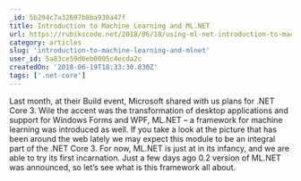 ```yaml
---
_id: 5b294c7a32697b8ba930a47f
title: Introduction to Machine Learning and ML.NET
url: https://rubikscode.net/2018/06/18/using-ml-net-introduction-to-machine-learning-and-ml-net/
category: articles
slug: 'introduction-to-machine-learning-and-mlnet'
user_id: 5a83ce59d6eb0005c4ecda2c
createdOn: '2018-06-19T18:33:30.830Z'
tags: ['.net-core']
---
```


Last month, at their Build event, Microsoft shared with us plans for .NET Core 3. Wile the accent was the transformation of desktop applications and support for Windows Forms and WPF, ML.NET – a framework for machine learning was introduced as well. If you take a look at the picture that has been around the web lately we may expect this module to be an integral part of the .NET Core 3. For now, ML.NET is just at in its infancy, and we are able to try its first incarnation. Just a few days ago 0.2 version of ML.NET was announced, so let’s see what is this framework all about.
